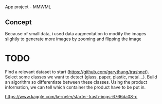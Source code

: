 # 
App project - MMWML

## Concept
Because of small data, i used data augmentation to modify the images slightly to generate more images by zooming and flipping the image

# TODO

Find a relevant dataset to start (https://github.com/garythung/trashnet).
Select some classes we want to detect (glass, paper, plastic, metal...).
Build an algorithm so differentiate between these classes.
Using the product information, we can tell which container the product have to be put in.


https://www.kaggle.com/kerneler/starter-trash-imgs-6766da08-c
